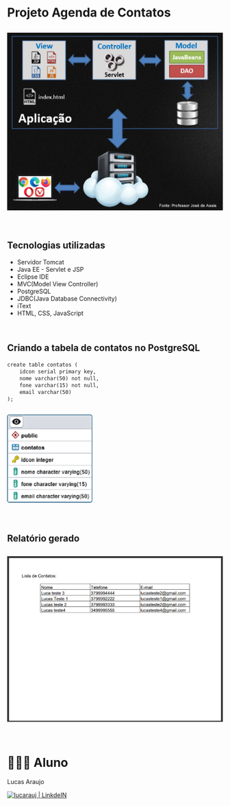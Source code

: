 # Projeto Agenda de Contatos

<h2 align="left">
  <img width="550px" src="https://github.com/lucarauj/Curso-Java-Web/blob/main/Projeto/Agenda/src/main/webapp/images/estrutura.png">
</h2>

<br>

## Tecnologias utilizadas

- Servidor Tomcat
- Java EE - Servlet e JSP
- Eclipse IDE
- MVC(Model View Controller)
- PostgreSQL
- JDBC(Java Database Connectivity)
- iText
- HTML, CSS, JavaScript

<br>

## Criando a tabela de contatos no PostgreSQL

```
create table contatos (
	idcon serial primary key,
	nome varchar(50) not null,
	fone varchar(15) not null,
	email varchar(50)
);
```
<h2 align="left">
  <img width="200px" src="https://github.com/lucarauj/Curso-Java-Web/blob/main/Projeto/Agenda/src/main/webapp/images/Diagrama-db.png">
</h2>

<br>

## Relatório gerado

<h2 align="left">
  <img width="700px" src="https://github.com/lucarauj/Curso-Java-Web/blob/main/Projeto/Agenda/src/main/webapp/images/relatorio.png">
                   	
</h2>

<br>

# 👨🏼‍🎓 Aluno

Lucas Araujo

<a href="https://www.linkedin.com/in/lucarauj"><img alt="lucarauj | LinkdeIN" width="40px" src="https://user-images.githubusercontent.com/43545812/144035037-0f415fc7-9f96-4517-a370-ccc6e78a714b.png" /></a>
